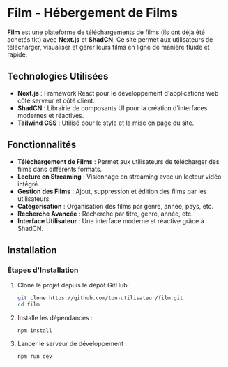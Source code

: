 # Film - Hébergement de Films

**Film** est une plateforme de téléchargements de films (ils ont déjà été achetés tkt) avec **Next.js** et **ShadCN**. Ce site permet aux utilisateurs de télécharger, visualiser et gérer leurs films en ligne de manière fluide et rapide.

## Technologies Utilisées

- **Next.js** : Framework React pour le développement d'applications web côté serveur et côté client.
- **ShadCN** : Librairie de composants UI pour la création d'interfaces modernes et réactives.
- **Tailwind CSS** : Utilisé pour le style et la mise en page du site.

## Fonctionnalités

- **Téléchargement de Films** : Permet aux utilisateurs de télécharger des films dans différents formats.
- **Lecture en Streaming** : Visionnage en streaming avec un lecteur vidéo intégré.
- **Gestion des Films** : Ajout, suppression et édition des films par les utilisateurs.
- **Catégorisation** : Organisation des films par genre, année, pays, etc.
- **Recherche Avancée** : Recherche par titre, genre, année, etc.
- **Interface Utilisateur** : Une interface moderne et réactive grâce à ShadCN.

## Installation


### Étapes d'Installation

1. Clone le projet depuis le dépôt GitHub :

   ```bash
   git clone https://github.com/ton-utilisateur/film.git
   cd film
   ```
   
2. Installe les dépendances :

   ```
   npm install
   ```

3. Lancer le serveur de développement :
   ```
   npm run dev
   ```
